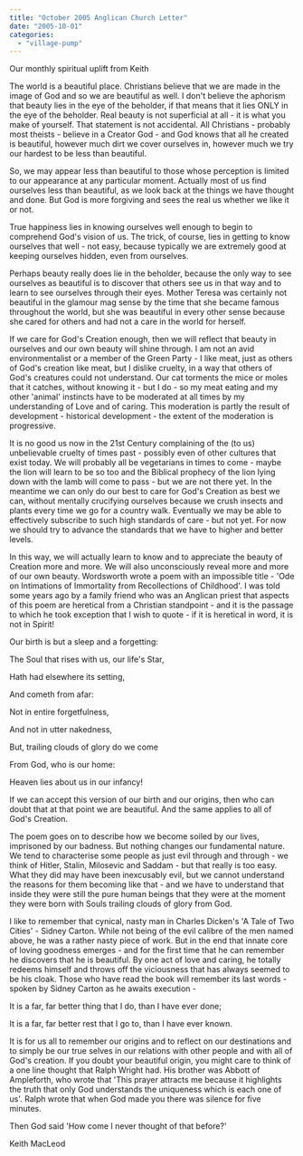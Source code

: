 ```yaml
---
title: "October 2005 Anglican Church Letter"
date: "2005-10-01"
categories: 
  - "village-pump"
---
```


Our monthly spiritual uplift from Keith

The world is a beautiful place. Christians believe that we are made in the image of God and so we are beautiful as well. I don't believe the aphorism that beauty lies in the eye of the beholder, if that means that it lies ONLY in the eye of the beholder. Real beauty is not superficial at all - it is what you make of yourself. That statement is not accidental. All Christians - probably most theists - believe in a Creator God - and God knows that all he created is beautiful, however much dirt we cover ourselves in, however much we try our hardest to be less than beautiful.

So, we may appear less than beautiful to those whose perception is limited to our appearance at any particular moment. Actually most of us find ourselves less than beautiful, as we look back at the things we have thought and done. But God is more forgiving and sees the real us whether we like it or not.

True happiness lies in knowing ourselves well enough to begin to comprehend God's vision of us. The trick, of course, lies in getting to know ourselves that well - not easy, because typically we are extremely good at keeping ourselves hidden, even from ourselves.

Perhaps beauty really does lie in the beholder, because the only way to see ourselves as beautiful is to discover that others see us in that way and to learn to see ourselves through their eyes. Mother Teresa was certainly not beautiful in the glamour mag sense by the time that she became famous throughout the world, but she was beautiful in every other sense because she cared for others and had not a care in the world for herself.

If we care for God's Creation enough, then we will reflect that beauty in ourselves and our own beauty will shine through. I am not an avid environmentalist or a member of the Green Party - I like meat, just as others of God's creation like meat, but I dislike cruelty, in a way that others of God's creatures could not understand. Our cat torments the mice or moles that it catches, without knowing it - but I do - so my meat eating and my other 'animal' instincts have to be moderated at all times by my understanding of Love and of caring. This moderation is partly the result of development - historical development - the extent of the moderation is progressive.

It is no good us now in the 21st Century complaining of the (to us) unbelievable cruelty of times past - possibly even of other cultures that exist today. We will probably all be vegetarians in times to come - maybe the lion will learn to be so too and the Biblical prophecy of the lion lying down with the lamb will come to pass - but we are not there yet. In the meantime we can only do our best to care for God's Creation as best we can, without mentally crucifying ourselves because we crush insects and plants every time we go for a country walk. Eventually we may be able to effectively subscribe to such high standards of care - but not yet. For now we should try to advance the standards that we have to higher and better levels.

In this way, we will actually learn to know and to appreciate the beauty of Creation more and more. We will also unconsciously reveal more and more of our own beauty. Wordsworth wrote a poem with an impossible title - 'Ode on Intimations of Immortality from Recollections of Childhood'. I was told some years ago by a family friend who was an Anglican priest that aspects of this poem are heretical from a Christian standpoint - and it is the passage to which he took exception that I wish to quote - if it is heretical in word, it is not in Spirit!

Our birth is but a sleep and a forgetting:

The Soul that rises with us, our life's Star,

Hath had elsewhere its setting,

And cometh from afar:

Not in entire forgetfulness,

And not in utter nakedness,

But, trailing clouds of glory do we come

From God, who is our home:

Heaven lies about us in our infancy!

If we can accept this version of our birth and our origins, then who can doubt that at that point we are beautiful. And the same applies to all of God's Creation.

The poem goes on to describe how we become soiled by our lives, imprisoned by our badness. But nothing changes our fundamental nature. We tend to characterise some people as just evil through and through - we think of Hitler, Stalin, Milosevic and Saddam - but that really is too easy. What they did may have been inexcusably evil, but we cannot understand the reasons for them becoming like that - and we have to understand that inside they were still the pure human beings that they were at the moment they were born with Souls trailing clouds of glory from God.

I like to remember that cynical, nasty man in Charles Dicken's 'A Tale of Two Cities' - Sidney Carton. While not being of the evil calibre of the men named above, he was a rather nasty piece of work. But in the end that innate core of loving goodness emerges - and for the first time that he can remember he discovers that he is beautiful. By one act of love and caring, he totally redeems himself and throws off the viciousness that has always seemed to be his cloak. Those who have read the book will remember its last words - spoken by Sidney Carton as he awaits execution -

It is a far, far better thing that I do, than I have ever done;

It is a far, far better rest that I go to, than I have ever known.

It is for us all to remember our origins and to reflect on our destinations and to simply be our true selves in our relations with other people and with all of God's creation. If you doubt your beautiful origin, you might care to think of a one line thought that Ralph Wright had. His brother was Abbott of Ampleforth, who wrote that 'This prayer attracts me because it highlights the truth that only God understands the uniqueness which is each one of us'. Ralph wrote that when God made you there was silence for five minutes.

Then God said 'How come I never thought of that before?'

Keith MacLeod
